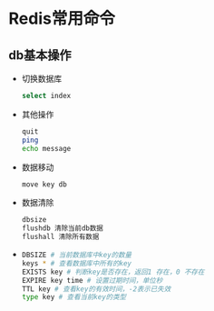 # Redis常用命令

## db基本操作

- 切换数据库

  ```bash
  select index 
  ```

- 其他操作

  ```bash
  quit
  ping
  echo message
  ```

- 数据移动

  ```bash
  move key db
  ```

- 数据清除

  ```bash
  dbsize 
  flushdb 清除当前db数据
  flushall 清除所有数据
  ```


- ``` bash
  DBSIZE # 当前数据库中key的数量
  keys * # 查看数据库中所有的key
  EXISTS key # 判断key是否存在，返回1 存在，0 不存在
  EXPIRE key time # 设置过期时间，单位秒
  TTL key # 查看key的有效时间，-2表示已失效
  type key # 查看当前key的类型
  ```
  
  

